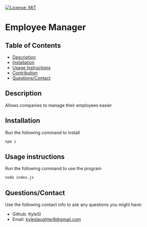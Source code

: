[![License: MIT](https://img.shields.io/badge/License-MIT-yellow.svg)](https://opensource.org/licenses/MIT)
# Employee Manager

## Table of Contents

  - [Description](#description)
  - [Installation](#installation)
  - [Usage Instructions](#usage-instructions)
  - [Contribution](#contribution)
  - [Questions/Contact](#questionscontact)

## Description
Allows companies to manage their employees easier
## Installation

Run the following command to install
```bash
npm i
```

## Usage instructions

Run the following command to use the program
```bash
node index.js
```


## Questions/Contact

Use the following contact info to ask any questions you might have:
  - Github: KyleSl
  - Email: kyleslaughter8@gmail.com